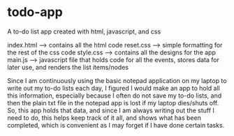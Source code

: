 # todo-app
A to-do list app created with html, javascript, and css


index.html --> contains all the html code
reset.css --> simple formatting for the rest of the css code
style.css --> contains all the designs for the app
main.js --> javascript file that holds code for all the events, stores data for later use, and renders the list items/nodes

Since I am continuously using the basic notepad application on my laptop to write out my to-do lists each day, I figured I would make an app to hold all this information, especially because I often do not save my to-do lists, and then the plain txt file in the notepad app is lost if my laptop dies/shuts off. So, this app holds that data, and since I am always writing out the stuff I need to do, this helps keep track of it all, and shows what has been completed, which is convenient as I may forget if I have done certain tasks.
